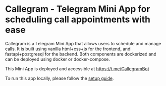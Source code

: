 # Callegram - Telegram Mini App for scheduling call appointments with ease

Callegram is a Telegram Mini App that allows users to schedule and manage calls. It is built using vanilla html+css+js for the frontend, and fastapi+postgresql for the backend. Both components are dockerized and can be deployed using docker or docker-compose.

This Mini App is deployed and accessible at https://t.me/CallegramBot

To run this app locally, please follow the [setup guide](https://github.com/arterialist/Callegram/tree/main/docs).